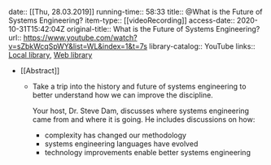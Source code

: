 date:: [[Thu, 28.03.2019]]
running-time:: 58:33
title:: @What is the Future of Systems Engineering?
item-type:: [[videoRecording]]
access-date:: 2020-10-31T15:42:04Z
original-title:: What is the Future of Systems Engineering?
url:: https://www.youtube.com/watch?v=sZbkWcqSpWY&list=WL&index=1&t=7s
library-catalog:: YouTube
links:: [Local library](zotero://select/library/items/PQIVMMLY), [Web library](https://www.zotero.org/users/6520516/items/PQIVMMLY)

- [[Abstract]]
	- Take a trip into the history and future of systems engineering to better understand how we can improve the discipline.
	  
	  Your host, Dr. Steve Dam, discusses where systems engineering came from and where it is going. He includes discussions on how:
	  
	  - complexity has changed our methodology
	  - systems engineering languages have evolved
	  - technology improvements enable better systems engineering